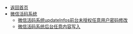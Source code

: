 - [返回首页](/)
- [微信活码系统](微信活码系统/)
  - [微信活码系统updateInfos前台未授权任意用户密码修改](微信活码系统/微信活码系统updateInfos前台未授权任意用户密码修改.md)
  - [微信活码系统后台任意内容写入](微信活码系统/微信活码系统后台任意内容写入.md)
